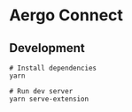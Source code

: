 # Aergo Connect


## Development

    # Install dependencies
    yarn

    # Run dev server
    yarn serve-extension